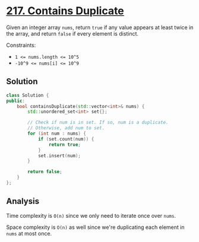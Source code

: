 # [217. Contains Duplicate](https://leetcode.com/problems/contains-duplicate)

Given an integer array `nums`, return `true` if any value appears at least twice
in the array, and return `false` if every element is distinct.

Constraints:

* `1 <= nums.length <= 10^5`
* `-10^9 <= nums[i] <= 10^9`

## Solution

```c++
class Solution {
public:
    bool containsDuplicate(std::vector<int>& nums) {
        std::unordered_set<int> set{};

        // Check if num is in set. If so, num is a duplicate.
        // Otherwise, add num to set.
        for (int num : nums) {
            if (set.count(num)) {
                return true;
            }
            set.insert(num);
        }

        return false;
    }
};
```

## Analysis

Time complexity is `O(n)` since we only need to iterate once over `nums`.

Space complexity is `O(n)` as well since we're duplicating each element in
`nums` at most once.
